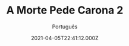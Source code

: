 ---
id: '62757062-40e7-4bb3-9d46-8d342640575d'
type: 'movie' # Filme, Série, Anime
title: "A Morte Pede Carona 2"
synopsis: ["Apesar de terem se passado vários anos, Jim Halsey (C. Thomas Howell), um policial, ainda é atormentado por terríveis lembranças. Ao resgatar uma criança seqüestrada ele acaba usando, em razão das suas fobias, “força excessiva” e mata desnecessariamente o seqüestrador. Isto faz com que seja desligado da polícia. Após conversar por telefone com o capitão Esteridge (Stephen Hair), que o ajudou no passado, Jim resolve se encontrar com ele no Condado de Pecos, oeste do Texas, onde Jim passou por experiências traumatizantes. Esteridge acha que só enfrentando seus temores Jim irá superá-los. Acompanhado por Maggie (Kari Wuhrer), sua namorada, ele ruma para lá. Logo os dois descobrem que estão viajando na mesma desolada estrada onde tudo começou. Tudo vai se repetir, pois Maggie não sabe de todos os fatos e assim praticamente obriga Jim a dar uma carona para um psicopata assassino, que encara matar pessoas como um jogo que nunca deve acabar",
]
originalTitle: "The Hitcher II: I've Been Waiting"
date: '2021-04-05T22:41:12.000Z'
update: '2021-04-05T22:41:12.000Z'
releaseDate: '2003-07-15T03:00:00.000Z'
imdb:
  rating: '4.3' # 8.5
  id: '' # tt0470752
duration: '1h 33m'
trailer:
  urls: [
    'y1ucGSfkDC0',
  ]
tags: ['720p', '1080p']
genre: ['Ação'] #
quality: 'WEB-DL 720p | 1080p' # BluRay, WEB-DL, HDTV, WEB-DL4K, WEB-DLe
format: 'Mkv' # MKV, MP4, TS
audio: 'Português, Inglês' # Dublado, Legendado, Dual Audio, Dub & Leg
subtitle: 'Português' # Português, inglês,
size: '1.02 GB | 1.79 GB' # 4.8 GB
audioQuality: 10
videoQuality: 10
directors: []
#  - name: 'Lana Wachowski'
#    image: ''
#  - name: 'Lilly Wachowski'
#    image: ''
cast: []
#  - name: 'Keanu Reeves'
#    image: ''
#    characterName: 'Neo'
writers: []
#  - name: ''
#    image: ''
maturityRating:
  age: '' # L , 10, 12, 14, 16, 18
  topics: [''] # Violence, Illegal drugs, Inappropriate Language, Legal Drugs, Sexual Content, Extreme Violence
###########################################
download:
  
  - url: 'magnet:?xt=urn:btih:90C2146E5BED452E0AC0B14BF7E0ABC7FD1934BF&dn=A%20Morte%20Pede%20Carona%202%20%282003%29%20%5b720p%5d%20DUAL%20-%20WWW.LAPUMiAFiLMES.COM&tr=udp%3a%2f%2ftracker.openbittorrent.com%3a80%2fannounce&tr=udp%3a%2f%2ftracker.opentrackr.org%3a1337%2fannounce&tr=udp%3a%2f%2ftracker.coppersurfer.tk%3a6969%2fannounce&tr=udp%3a%2f%2ftracker.trackerfix.com%3a81%2fannounce&tr=udp%3a%2f%2ftracker.leechers-paradise.org%3a6969%2fannounce&tr=udp%3a%2f%2feddie4.nl%3a6969%2fannounce&tr=udp%3a%2f%2fp4p.arenabg.com%3a1337%2fannounce&tr=udp%3a%2f%2fexplodie.org%3a6969%2fannounce&tr=udp%3a%2f%2f9.rarbg.to%3a2730%2fannounce&tr=udp%3a%2f%2fzer0day.ch%3a1337%2fannounce'
    resolution: '720p' # 720p, 1080p, 4K,
    audio: 'Dual Áudio' # Dublado, Legendado, Dual Audio
    size: '' # 4.8 GB
    quality: '' # BluRay, WEB-DL
    format: '' # MKV
  - url: 'magnet:?xt=urn:btih:54DFAD15AD893409018A1DAD307B26DCE7A1D99B&dn=A%20Morte%20Pede%20Carona%202%20%282003%29%20%5b1080p%5d%20DUAL%20-%20WWW.LAPUMiAFiLMES.COM&tr=udp%3a%2f%2ftracker.openbittorrent.com%3a80%2fannounce&tr=udp%3a%2f%2ftracker.opentrackr.org%3a1337%2fannounce&tr=udp%3a%2f%2ftracker.coppersurfer.tk%3a6969%2fannounce&tr=udp%3a%2f%2ftracker.trackerfix.com%3a81%2fannounce&tr=udp%3a%2f%2ftracker.leechers-paradise.org%3a6969%2fannounce&tr=udp%3a%2f%2feddie4.nl%3a6969%2fannounce&tr=udp%3a%2f%2fp4p.arenabg.com%3a1337%2fannounce&tr=udp%3a%2f%2fexplodie.org%3a6969%2fannounce&tr=udp%3a%2f%2f9.rarbg.to%3a2730%2fannounce&tr=udp%3a%2f%2fzer0day.ch%3a1337%2fannounce'
    resolution: '1080p' # 720p, 1080p, 4K,
    audio: 'Dual Áudio' # Dublado, Legendado, Dual Audio
    size: '' # 4.8 GB
    quality: '' # BluRay, WEB-DL
    format: '' # MKV
images:
  cover: '/assets/movies/a-morte-pede-carona-2.jpg'
  background: '/assets/movies/'
---